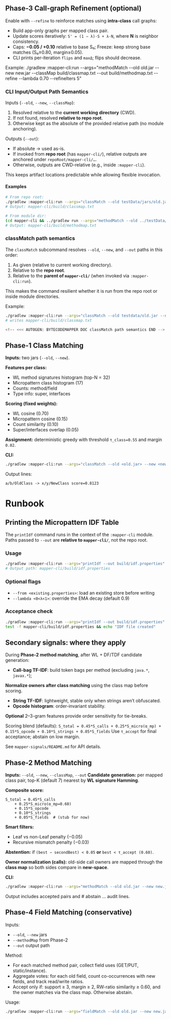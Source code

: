 <!-- >>> AUTOGEN: BYTECODEMAPPER DOC runbook refine BEGIN -->
## Phase-3 Call-graph Refinement (optional)

Enable with `--refine` to reinforce matches using **intra-class** call graphs:

- Build app-only graphs per mapped class pair.
- Update scores iteratively: `S' = (1 − λ)·S + λ·N`, where **N** is neighbor consistency.
- Caps: **−0.05 / +0.10** relative to base S₀; Freeze: keep strong base matches (S₀≥0.80, margin≥0.05).
- CLI prints per-iteration `flips` and `maxΔ`; flips should decrease.

Example:
./gradlew :mapper-cli:run --args="methodMatch --old old.jar --new new.jar --classMap build/classmap.txt --out build/methodmap.txt --refine --lambda 0.70 --refineIters 5"

<!-- <<< AUTOGEN: BYTECODEMAPPER DOC runbook refine END -->
<!-- >>> AUTOGEN: BYTECODEMAPPER DOC runbook io-paths BEGIN -->
### CLI Input/Output Path Semantics

Inputs (`--old`, `--new`, `--classMap`):

1. Resolved relative to the **current working directory** (CWD).
2. If not found, resolved **relative to repo root**.
3. Otherwise kept as the absolute of the provided relative path (no module anchoring).

Outputs (`--out`):

- If absolute → used as-is.
- If invoked from **repo root** (has `mapper-cli/`), relative outputs are anchored under `repoRoot/mapper-cli/…`.
- Otherwise, outputs are CWD-relative (e.g., inside `:mapper-cli`).

This keeps artifact locations predictable while allowing flexible invocation.

#### Examples

```bash
# From repo root:
./gradlew :mapper-cli:run --args="classMatch --old testData/jars/old.jar --new testData/jars/new.jar --out build/classmap.txt"
# Output: mapper-cli/build/classmap.txt

# From module dir:
(cd mapper-cli && ../gradlew run --args="methodMatch --old ../testData/jars/old.jar --new ../testData/jars/new.jar --classMap build/classmap.txt --out build/methodmap.txt")
# Output: mapper-cli/build/methodmap.txt
```

<!-- <<< AUTOGEN: BYTECODEMAPPER DOC runbook io-paths END -->
<!-- >>> AUTOGEN: BYTECODEMAPPER DOC classMatch path semantics BEGIN -->
### classMatch path semantics

The `classMatch` subcommand resolves `--old`, `--new`, and `--out` paths in this order:

1. As given (relative to current working directory).
2. Relative to the **repo root**.
3. Relative to the **parent of `mapper-cli/`** (when invoked via `:mapper-cli:run`).

This makes the command resilient whether it is run from the repo root or inside module directories.

Example:

```bash
./gradlew :mapper-cli:run --args="classMatch --old testdata/old.jar --new testdata/new.jar --out build/classmap.txt"
# writes mapper-cli/build/classmap.txt

<!-- <<< AUTOGEN: BYTECODEMAPPER DOC classMatch path semantics END -->
```
<!-- >>> AUTOGEN: BYTECODEMAPPER DOC runbook classMatch BEGIN -->
## Phase-1 Class Matching

**Inputs:** two jars (`--old`, `--new`).

**Features per class:**

- WL method signatures histogram (top-N = 32)
- Micropattern class histogram (17)
- Counts: method/field
- Type info: super, interfaces

**Scoring (fixed weights):**

- WL cosine (0.70)
- Micropattern cosine (0.15)
- Count similarity (0.10)
- Super/interfaces overlap (0.05)

**Assignment:** deterministic greedy with threshold `τ_class=0.55` and margin `0.02`.

**CLI:**

```bash
./gradlew :mapper-cli:run --args="classMatch --old <old.jar> --new <new.jar> --out build/classmap.txt"
```

Output lines:

`a/b/OldClass -> x/y/NewClass score=0.8123`

<!-- <<< AUTOGEN: BYTECODEMAPPER DOC runbook classMatch END -->
<!-- >>> AUTOGEN: BYTECODEMAPPER DOC runbook printIdf BEGIN -->
# Runbook

## Printing the Micropattern IDF Table

The `printIdf` command runs in the context of the `:mapper-cli` module.
Paths passed to `--out` are **relative to `mapper-cli/`**, not the repo root.

### Usage

```bash
./gradlew :mapper-cli:run --args="printIdf --out build/idf.properties"
# Output path: mapper-cli/build/idf.properties
```

### Optional flags

- `--from <existing.properties>`: load an existing store before writing
- `--lambda <0<λ<1>`: override the EMA decay (default 0.9)

### Acceptance check

```bash
./gradlew :mapper-cli:run --args="printIdf --out build/idf.properties"
test -f mapper-cli/build/idf.properties && echo "IDF file created"
```
<!-- <<< AUTOGEN: BYTECODEMAPPER DOC runbook printIdf END -->

<!-- >>> AUTOGEN: BYTECODEMAPPER DOC runbook signals BEGIN -->
## Secondary signals: where they apply

During **Phase-2 method matching**, after WL + DF/TDF candidate generation:

- **Call-bag TF-IDF**: build token bags per method (excluding `java.*`, `javax.*`);

**Normalize owners after class matching** using the class map before scoring.
- **String TF-IDF**: lightweight, stable only when strings aren’t obfuscated.
- **Opcode histogram**: order-invariant stability.

**Optional** 2–3-gram features provide order sensitivity for tie-breaks.


Scoring blend (defaults):
`S_total = 0.45*S_calls + 0.25*S_micro(α_mp) + 0.15*S_opcode + 0.10*S_strings + 0.05*S_fields`
Use `τ_accept` for final acceptance; abstain on low margin.

See `mapper-signals/README.md` for API details.
<!-- <<< AUTOGEN: BYTECODEMAPPER DOC runbook signals END -->

<!-- >>> AUTOGEN: BYTECODEMAPPER DOC runbook methodMatch BEGIN -->
## Phase-2 Method Matching

**Inputs:** `--old`, `--new`, `--classMap`, `--out`
**Candidate generation:** per mapped class pair, top-K (default 7) nearest by **WL signature Hamming**.

**Composite score:**

```text
S_total = 0.45*S_calls
	+ 0.25*S_micro(α_mp=0.60)
	+ 0.15*S_opcode
	+ 0.10*S_strings
	+ 0.05*S_fields  # (stub for now)
```


**Smart filters:**

- Leaf vs non-Leaf penalty (−0.05)
- Recursive mismatch penalty (−0.03)

**Abstention:** if `(best − secondBest) < 0.05` **or** `best < τ_accept (0.60)`.

**Owner normalization (calls):** old-side call owners are mapped through the **class map** so both sides compare in **new-space**.

**CLI:**

```bash
./gradlew :mapper-cli:run --args="methodMatch --old old.jar --new new.jar --classMap build/classmap.txt --out build/methodmap.txt"
```

Output includes accepted pairs and # abstain … audit lines.

<!-- <<< AUTOGEN: BYTECODEMAPPER DOC runbook methodMatch END -->

<!-- >>> AUTOGEN: BYTECODEMAPPER DOC runbook field-match BEGIN -->
## Phase-4 Field Matching (conservative)

Inputs:

- `--old`, `--new` jars
- `--methodMap` from Phase-2
- `--out` output path

Method:

- For each matched method pair, collect field uses (GET/PUT, static/instance).
- Aggregate votes: for each old field, count co-occurrences with new fields, and track read/write ratios.
- Accept only if: support ≥ 3, margin ≥ 2, RW-ratio similarity ≥ 0.60, and the owner matches via the class map. Otherwise abstain.

Usage:

```bash
./gradlew :mapper-cli:run --args="fieldMatch --old old.jar --new new.jar --methodMap build/methodmap.txt --out build/fieldmap.txt"
```
<!-- <<< AUTOGEN: BYTECODEMAPPER DOC runbook field-match END -->
